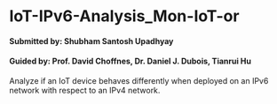 # IoT-IPv6-Analysis_Mon-IoT-or
#### Submitted by: Shubham Santosh Upadhyay<br>
#### Guided by: Prof. David Choffnes, Dr. Daniel J. Dubois, Tianrui Hu<br>
Analyze if an IoT device behaves differently when deployed on an IPv6 network with respect to an IPv4 network.
